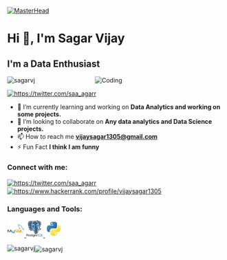 [![MasterHead](https://res.cloudinary.com/practicaldev/image/fetch/s--D-e-SdGc--/c_imagga_scale,f_auto,fl_progressive,h_420,q_66,w_1000/https://dev-to-uploads.s3.amazonaws.com/uploads/articles/legnuefb30fdf1owkh98.gif)](https://your-profile-link-here)

# Hi 👋, I'm Sagar Vijay

## I'm a Data Enthusiast

<img align="right" alt="Coding" width="300" src="https://user-images.githubusercontent.com/74038190/238353480-219bcc70-f5dc-466b-9a60-29653d8e8433.gif">

<p align="left">
    <img src="https://komarev.com/ghpvc/?username=sagarvj&label=Profile%20views&color=0e75b6&style=flat" alt="sagarvj" />
</p>

<p align="left">
    <a href="https://twitter.com/https://twitter.com/saa_agarr" target="_blank">
        <img src="https://img.shields.io/twitter/follow/https://twitter.com/saa_agarr?logo=twitter&style=for-the-badge" alt="https://twitter.com/saa_agarr" />
    </a>
</p>

- 🔭 I’m currently learning and working on **Data Analytics and working on some projects.**
- 👯 I’m looking to collaborate on **Any data analytics and Data Science projects.**
- 📫 How to reach me **vijaysagar1305@gmail.com**
- ⚡️ Fun Fact **I think I am funny**

### Connect with me:
<p align="left">
    <a href="https://twitter.com/https://twitter.com/saa_agarr" target="blank">
        <img align="center" src="https://raw.githubusercontent.com/rahuldkjain/github-profile-readme-generator/master/src/images/icons/Social/twitter.svg" alt="https://twitter.com/saa_agarr" height="30" width="40" />
    </a>
    <a href="https://www.hackerrank.com/profile/vijaysagar1305" target="blank">
        <img align="center" src="https://raw.githubusercontent.com/rahuldkjain/github-profile-readme-generator/master/src/images/icons/Social/hackerrank.svg" alt="https://www.hackerrank.com/profile/vijaysagar1305" height="30" width="40" />
    </a>
</p>

### Languages and Tools:
<p align="left">
    <a href="https://www.mysql.com/" target="_blank" rel="noreferrer">
        <img src="https://raw.githubusercontent.com/devicons/devicon/master/icons/mysql/mysql-original-wordmark.svg" alt="mysql" width="40" height="40"/>
    </a>
    <a href="https://www.postgresql.org" target="_blank" rel="noreferrer">
        <img src="https://raw.githubusercontent.com/devicons/devicon/master/icons/postgresql/postgresql-original-wordmark.svg" alt="postgresql" width="40" height="40"/>
    </a>
    <a href="https://www.python.org" target="_blank" rel="noreferrer">
        <img src="https://raw.githubusercontent.com/devicons/devicon/master/icons/python/python-original.svg" alt="python" width="40" height="40"/>
    </a>
</p>

<img align="left" src="https://github-readme-stats.vercel.app/api/top-langs?username=sagarvj&show_icons=true&locale=en&layout=compact" alt="sagarvj" />

<img align="center" src="https://github-readme-stats.vercel.app/api?username=sagarvj&show_icons=true&locale=en" alt="sagarvj" />
